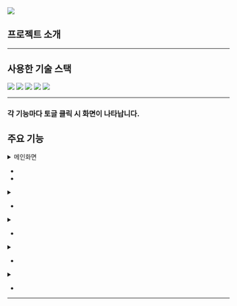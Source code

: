 <img src="https://capsule-render.vercel.app/api?type=waving&color=auto&height=200&section=header&text=CRUD%20Project%20with%20Spring%20Boot&fontSize=50" />


## 프로젝트 소개

* * *


## 사용한 기술	스택
  <img src="https://img.shields.io/badge/Java-ED8B00?style=for-the-badge&logo=openjdk&logoColor=white" />
  <img src="https://img.shields.io/badge/Spring Boot-6DB33F?style=for-the-badge&logo=springboot&logoColor=white" />
	<img src="https://img.shields.io/badge/MariaDB-003545?style=for-the-badge&logo=mariadb&logoColor=white" />
  <img src="https://img.shields.io/badge/Thymeleaf-005F0F?style=for-the-badge&logo=thymeleaf&logoColor=white" />
	<img src="https://img.shields.io/badge/JPA-20336B?style=for-the-badge&logo=jpa&logoColor=white" />

* * *

### 각 기능마다 토글 클릭 시 화면이 나타납니다.
## 주요 기능
<details>
  <summary>메인화면</summary>
  <img src="">   
  
</details>

  - 
  - 

<details>
  <summary></summary>
  <img src="">   
  
</details>

- 

<details>
  <summary></summary>
  <img src="">   
  
</details>

- 

<details>
  <summary></summary></summary>
  <img src="">   
  
</details>

- 

<details>
  <summary></summary>
  <img src="">   
  
</details>

- 

* * *


